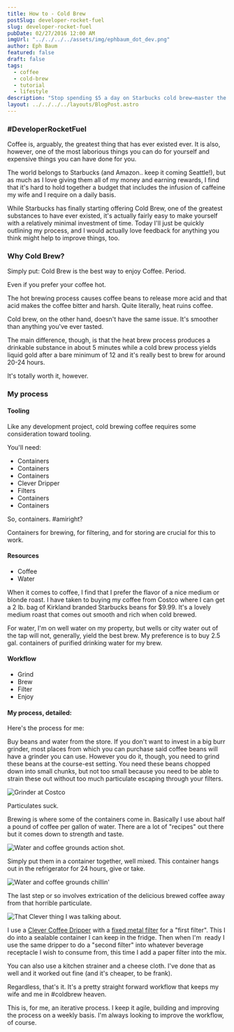 ```yaml
---
title: How to - Cold Brew
postSlug: developer-rocket-fuel
slug: developer-rocket-fuel
pubDate: 02/27/2016 12:00 AM
imgUrl: "../../../../assets/img/ephbaum_dot_dev.png"
author: Eph Baum
featured: false
draft: false
tags:
  - coffee
  - cold-brew
  - tutorial
  - lifestyle
description: "Stop spending $5 a day on Starbucks cold brew—master the art of making liquid gold at home with this developer's guide to cold brewing. Complete with Costco bean recommendations, 24-hour brewing process, and the Clever Dripper setup that keeps you caffeinated without breaking the budget."
layout: ../../../../layouts/BlogPost.astro
---
```


### #DeveloperRocketFuel

Coffee is, arguably, the greatest thing that has ever existed ever. It is also, however, one of the most laborious things you can do for yourself and expensive things you can have done for you.

The world belongs to Starbucks (and Amazon.. keep it coming Seattle!), but as much as I love giving them all of my money and earning rewards, I find that it's hard to hold together a budget that includes the infusion of caffeine my wife and I require on a daily basis.

While Starbucks has finally starting offering Cold Brew, one of the greatest substances to have ever existed, it's actually fairly easy to make yourself with a relatively minimal investment of time. Today I'll just be quickly outlining my process, and I would actually love feedback for anything you think might help to improve things, too.

### Why Cold Brew?

Simply put: Cold Brew is the best way to enjoy Coffee. Period.

Even if you prefer your coffee hot.

The hot brewing process causes coffee beans to release more acid and that acid makes the coffee bitter and harsh. Quite literally, heat ruins coffee.

Cold brew, on the other hand, doesn't have the same issue. It's smoother than anything you've ever tasted.

The main difference, though, is that the heat brew process produces a drinkable substance in about 5 minutes while a cold brew process yields liquid gold after a bare minimum of 12 and it's really best to brew for around 20-24 hours.

It's totally worth it, however.

### My process

#### Tooling

Like any development project, cold brewing coffee requires some consideration toward tooling.

You'll need:

*   Containers
*   Containers
*   Containers
*   Clever Dripper
*   Filters
*   Containers
*   Containers

So, containers. #amiright?

Containers for brewing, for filtering, and for storing are crucial for this to work.

#### Resources

*   Coffee
*   Water

When it comes to coffee, I find that I prefer the flavor of a nice medium or blonde roast. I have taken to buying my coffee from Costco where I can get a 2 lb. bag of Kirkland branded Starbucks beans for $9.99. It's a lovely medium roast that comes out smooth and rich when cold brewed.

For water, I'm on well water on my property, but wells or city water out of the tap will not, generally, yield the best brew. My preference is to buy 2.5 gal. containers of purified drinking water for my brew.

#### Workflow

*   Grind
*   Brew
*   Filter
*   Enjoy

#### My process, detailed:

Here's the process for me:

Buy beans and water from the store. If you don't want to invest in a big burr grinder, most places from which you can purchase said coffee beans will have a grinder you can use. However you do it, though, you need to grind these beans at the course-est setting. You need these beans chopped down into small chunks, but not too small because you need to be able to strain these out without too much particulate escaping through your filters.

![Grinder at Costco](https://web.archive.org/web/20190910133303im_/http://phantombear.net/content/images/2016/02/2016-02-21-12-14-30-1.jpg)

Particulates suck.

Brewing is where some of the containers come in. Basically I use about half a pound of coffee per gallon of water. There are a lot of "recipes" out there but it comes down to strength and taste.

![Water and coffee grounds action shot.](https://web.archive.org/web/20190910133303im_/http://phantombear.net/content/images/2016/02/2016-02-21-15-17-48-1.jpg)

Simply put them in a container together, well mixed. This container hangs out in the refrigerator for 24 hours, give or take.

![Water and coffee grounds chillin'](https://web.archive.org/web/20190910133303im_/http://phantombear.net/content/images/2016/02/2016-02-21-15-21-30-1.jpg)

The last step or so involves extrication of the delicious brewed coffee away from that horrible particulate.

![That Clever thing I was talking about.](https://web.archive.org/web/20190910133303im_/http://phantombear.net/content/images/2016/02/2016-02-19-06-16-07-1.jpg)

I use a [Clever Coffee Dripper](https://www.amazon.com/dp/B01AAYC8DM/) with a [fixed metal filter](https://www.amazon.com/dp/B000TCZRKW/) for a "first filter". This I do into a sealable container I can keep in the fridge. Then when I'm  ready I use the same dripper to do a "second filter" into whatever beverage receptacle I wish to consume from, this time I add a paper filter into the mix.

You can also use a kitchen strainer and a cheese cloth. I've done that as well and it worked out fine (and it's cheaper, to be frank).

Regardless, that's it. It's a pretty straight forward workflow that keeps my wife and me in #coldbrew heaven.

This is, for me, an iterative process. I keep it agile, building and improving the process on a weekly basis. I'm always looking to improve the workflow, of course.
